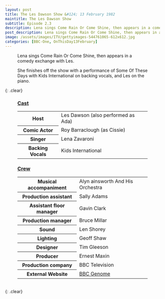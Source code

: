```yaml
---
layout: post
title: The Les Dawson Show &#124; 13 February 1982
maintitle: The Les Dawson Show
subtitle: Episode 2.3
description: Lena sings Come Rain Or Come Shine, then appears in a comedy exchange with Les. She finishes off the show with a performance of Some Of These Days with Kids International on backing vocals, and Les on the piano.
post_description: Lena sings Come Rain Or Come Shine, then appears in a comedy exchange with Les. She finishes off the show with a performance of Some Of These Days with Kids International on backing vocals, and Les on the piano.
image: /assets/images/ITV/gettyimages-544761065-612x612.jpg
categories: [BBC-One, OnThisDay13February]
---
```


<figure class="fig3">
<p>Lena sings Come Rain Or Come Shine, then appears in a comedy exchange with Les.</p>
<p>She finishes off the show with a performance of Some Of These Days with Kids International on backing vocals, and Les on the piano.</p>
</figure>

{: .clear}

<figure class="fig1">
<figcaption>
<h3 id="cast"><a href="#cast">Cast</a></h3>
</figcaption>
<table>
<tr><th>Host</th><td>Les Dawson (also performed as Ada)</td></tr>
<tr><th>Comic Actor</th><td>Roy Barraclough (as Cissie)</td></tr>
<tr><th>Singer</th><td>Lena Zavaroni</td></tr>
<tr><th>Backing Vocals</th><td>Kids International</td></tr>
</table>
</figure>

<figure class="fig2">
<figcaption>
<h3 id="crew"><a href="#crew">Crew</a></h3>
</figcaption>
<table>
<tr><th>Musical accompaniment</th><td>Alyn ainsworth And His Orchestra</td></tr>
<tr><th>Production assistant</th><td>Sally Adams</td></tr>
<tr><th>Assistant floor manager</th><td>Gavin Clark</td></tr>
<tr><th>Production manager</th><td>Bruce Millar</td></tr>
<tr><th>Sound</th><td>Len Shorey</td></tr>
<tr><th>Lighting</th><td>Geoff Shaw</td></tr>
<tr><th>Designer</th><td>Tim Gleeson</td></tr>
<tr><th>Producer</th><td>Ernest Maxin</td></tr>
<tr><th>Production company</th><td>BBC Television</td></tr>
<tr><th>External Website</th><td><a class="external-link" href="https://genome.ch.bbc.co.uk/schedules/service_bbc_one_london/1982-02-13#at-20.15">BBC Genome</a></td></tr>
</table>
</figure>

<br />{: .clear}

